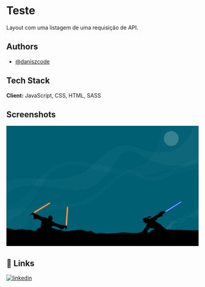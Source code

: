 # Teste

Layout com uma listagem de uma requisição de API. 

## Authors

- [@daniszcode](https://github.com/daniszcode)

  
## Tech Stack

**Client:** JavaScript, CSS, HTML, SASS





  
## Screenshots

![App Screenshot](https://github.com/daniszcode/padawan-challenge-/blob/main/assets/img/thumb-1920-107611.jpg?raw=true)

## 🔗 Links
[![linkedin](https://img.shields.io/badge/linkedin-0A66C2?style=for-the-badge&logo=linkedin&logoColor=white)](https://www.linkedin.com/)
